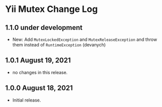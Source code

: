 # Yii Mutex Change Log

## 1.1.0 under development

- New: Add `MutexLockedException` and `MutexReleaseException` and throw them instead of `RuntimeException` (devanych)

## 1.0.1 August 19, 2021

- no changes in this release.

## 1.0.0 August 18, 2021

- Initial release.
